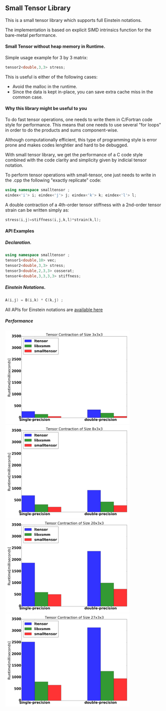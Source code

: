 ## Small Tensor Library

This is a small tensor library which supports full Einstein notations. 

The implementation is based on explicit SIMD intrinsics function for the bare-metal performance.

#### Small Tensor without heap memory in Runtime. 
Simple usage example for 3 by 3 matrix:
```cpp
tensor2<double,3,3> stress;
```
This is useful is either of the following cases:

* Avoid the malloc in the runtime.
* Since the data is kept in-place, you can save extra cache miss in the common case.


#### Why this library might be useful to you

To do fast tensor operations, one needs to write them in C/Fortran code style for performance. This means that one needs to use several "for loops" in order to do the products and sums component-wise. 

Although computationally efficient, this type of programming style is error prone and makes codes lenghtier and hard to be debugged.

With small tensor library, we get the performance of a C code style combined with the code clarity and simplicity given by indicial tensor notation.

To perform tensor operations with small-tensor, one just needs to write in the .cpp the following "exactly replicate" code:

```cpp
using namespace smalltensor ;
eindex<'i'> i; eindex<'j'> j; eindex<'k'> k; eindex<'l'> l;
```

A double contraction of a 4th-order tensor stiffness with a 2nd-order tensor strain can be written simply as:
```cpp
stress(i,j)=stiffness(i,j,k,l)*strain(k,l);
```



#### API Examples
##### Declaration.

```cpp
using namespace smalltensor ;
tensor1<double,10> vec;
tensor2<double,3,3> stress;
tensor3<double,2,3,3> cosserat; 
tensor4<double,3,3,3,3> stiffness;
```

##### Einstein Notations.

```cpp
A(i,j) = B(i,k) * C(k,j) ;
```

All APIs for Einstein notations are [available here](list_of_operations.md)

##### Performance

<!-- ![p1]() -->
<img src="./benchmark/unit/performance3x3x3.jpg" alt="drawing" width="400"/>
<img src="./benchmark/unit/performance8x3x3.jpg" alt="drawing" width="400"/>
<img src="./benchmark/unit/performance20x3x3.jpg" alt="drawing" width="400"/>
<img src="./benchmark/unit/performance27x3x3.jpg" alt="drawing" width="400"/>